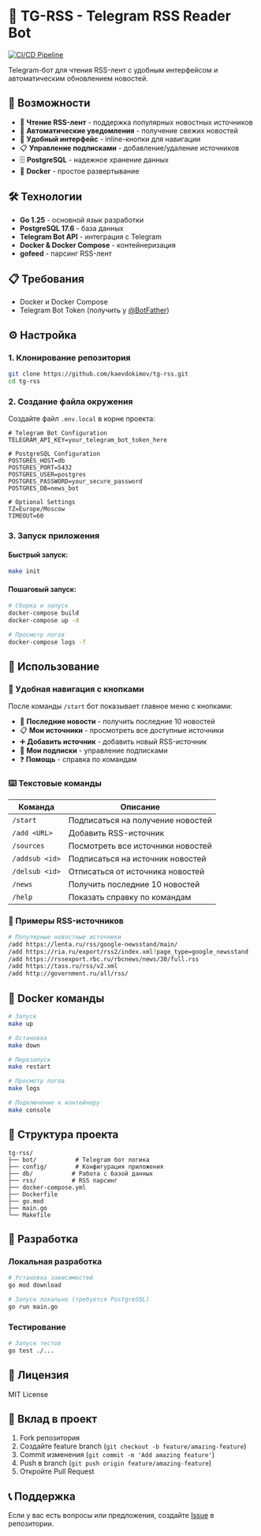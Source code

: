 # 📰 TG-RSS - Telegram RSS Reader Bot

[![CI/CD Pipeline](https://github.com/kaevdokimov/tg-rss/actions/workflows/ci-cd.yml/badge.svg)](https://github.com/kaevdokimov/tg-rss/actions/workflows/ci-cd.yml)

Telegram-бот для чтения RSS-лент с удобным интерфейсом и автоматическим обновлением новостей.

## 🚀 Возможности

- 📰 **Чтение RSS-лент** - поддержка популярных новостных источников
- 🔔 **Автоматические уведомления** - получение свежих новостей
- 📱 **Удобный интерфейс** - inline-кнопки для навигации
- 📋 **Управление подписками** - добавление/удаление источников
- 🗄️ **PostgreSQL** - надежное хранение данных
- 🐳 **Docker** - простое развертывание

## 🛠️ Технологии

- **Go 1.25** - основной язык разработки
- **PostgreSQL 17.6** - база данных
- **Telegram Bot API** - интеграция с Telegram
- **Docker & Docker Compose** - контейнеризация
- **gofeed** - парсинг RSS-лент

## 📋 Требования

- Docker и Docker Compose
- Telegram Bot Token (получить у [@BotFather](https://t.me/BotFather))

## ⚙️ Настройка

### 1. Клонирование репозитория

```bash
git clone https://github.com/kaevdokimov/tg-rss.git
cd tg-rss
```

### 2. Создание файла окружения

Создайте файл `.env.local` в корне проекта:

```env
# Telegram Bot Configuration
TELEGRAM_API_KEY=your_telegram_bot_token_here

# PostgreSQL Configuration
POSTGRES_HOST=db
POSTGRES_PORT=5432
POSTGRES_USER=postgres
POSTGRES_PASSWORD=your_secure_password
POSTGRES_DB=news_bot

# Optional Settings
TZ=Europe/Moscow
TIMEOUT=60
```

### 3. Запуск приложения

#### Быстрый запуск:
```bash
make init
```

#### Пошаговый запуск:
```bash
# Сборка и запуск
docker-compose build
docker-compose up -d

# Просмотр логов
docker-compose logs -f
```

## 🎯 Использование

### 📱 Удобная навигация с кнопками

После команды `/start` бот показывает главное меню с кнопками:
- 📰 **Последние новости** - получить последние 10 новостей
- 📋 **Мои источники** - просмотреть все доступные источники
- ➕ **Добавить источник** - добавить новый RSS-источник
- 📝 **Мои подписки** - управление подписками
- ❓ **Помощь** - справка по командам

### ⌨️ Текстовые команды

| Команда | Описание |
|---------|----------|
| `/start` | Подписаться на получение новостей |
| `/add <URL>` | Добавить RSS-источник |
| `/sources` | Посмотреть все источники новостей |
| `/addsub <id>` | Подписаться на источник новостей |
| `/delsub <id>` | Отписаться от источника новостей |
| `/news` | Получить последние 10 новостей |
| `/help` | Показать справку по командам |

### 📰 Примеры RSS-источников

```bash
# Популярные новостные источники
/add https://lenta.ru/rss/google-newsstand/main/
/add https://ria.ru/export/rss2/index.xml?page_type=google_newsstand
/add https://rssexport.rbc.ru/rbcnews/news/30/full.rss
/add https://tass.ru/rss/v2.xml
/add http://government.ru/all/rss/
```

## 🐳 Docker команды

```bash
# Запуск
make up

# Остановка
make down

# Перезапуск
make restart

# Просмотр логов
make logs

# Подключение к контейнеру
make console
```

## 📁 Структура проекта

```
tg-rss/
├── bot/           # Telegram бот логика
├── config/        # Конфигурация приложения
├── db/           # Работа с базой данных
├── rss/          # RSS парсинг
├── docker-compose.yml
├── Dockerfile
├── go.mod
├── main.go
└── Makefile
```

## 🔧 Разработка

### Локальная разработка

```bash
# Установка зависимостей
go mod download

# Запуск локально (требуется PostgreSQL)
go run main.go
```

### Тестирование

```bash
# Запуск тестов
go test ./...
```

## 📝 Лицензия

MIT License

## 🤝 Вклад в проект

1. Fork репозитория
2. Создайте feature branch (`git checkout -b feature/amazing-feature`)
3. Commit изменения (`git commit -m 'Add amazing feature'`)
4. Push в branch (`git push origin feature/amazing-feature`)
5. Откройте Pull Request

## 📞 Поддержка

Если у вас есть вопросы или предложения, создайте [Issue](https://github.com/kaevdokimov/tg-rss/issues) в репозитории.

